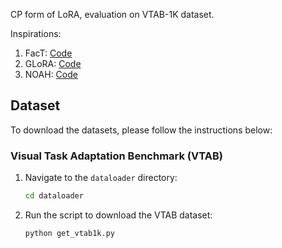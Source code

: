 CP form of LoRA, evaluation on VTAB-1K dataset.

Inspirations:

1. FacT: [Code](https://github.com/JieShibo/PETL-ViT/tree/main/FacT)
2. GLoRA: [Code](https://github.com/Arnav0400/ViT-Slim/tree/master/GLoRA)
3. NOAH: [Code](https://github.com/ZhangYuanhan-AI/NOAH)

## Dataset

To download the datasets, please follow the instructions below:

### Visual Task Adaptation Benchmark (VTAB)

1. Navigate to the `dataloader` directory:

   ```bash
   cd dataloader
   
1. Run the script to download the VTAB dataset:

   ```bash
   python get_vtab1k.py
